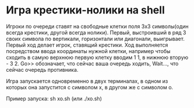 # Игра крестики-нолики на shell
Игроки по очереди ставят на свободные клетки поля 3х3 символы(один всегда крестики, другой всегда нолики). Первый, выстроивший в ряд 3 своих символа по вертикали, горизонтали или диагонали, выигрывает. Первый ход делает игрок, ставящий крестики.
Ход выполняется посредством ввода координаты нужной клетки, например чтобы сходить в самую верхнюю первую клетку вводим 1 1, в нижнюю вторую -  3 2.
Go>> обозначает, что сейчас ваша очередь ходить, Wait..., что сейчас очередь противника.

Игра запускается одновременно в двух терминалах, в одном из которых она запустится с символом x, в другом же с символом o.

Пример запуска: sh xo.sh (или ./xo.sh)
